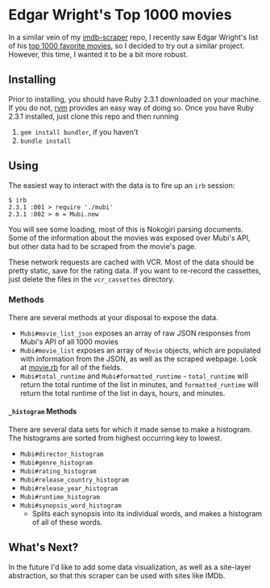 # Edgar Wright's Top 1000 movies

In a similar vein of my [imdb-scraper](https://github.com/mpace965/imdb-scraper)
repo, I recently saw Edgar Wright's list of his
[top 1000 favorite movies](https://mubi.com/lists/edgar-wrights-favorite-movies),
so I decided to try out a similar project. However, this time, I wanted it to be
a bit more robust.

## Installing

Prior to installing, you should have Ruby 2.3.1 downloaded on your machine. If
you do not, [rvm](https://rvm.io/) provides an easy way of doing so. Once you
have Ruby 2.3.1 installed, just clone this repo and then running

1. `gem install bundler`, if you haven't
1. `bundle install`

## Using

The easiest way to interact with the data is to fire up an `irb` session:

```
$ irb
2.3.1 :001 > require './mubi'
2.3.1 :002 > m = Mubi.new
```

You will see some loading, most of this is Nokogiri parsing documents. Some of
the information about the movies was exposed over Mubi's API, but other data
had to be scraped from the movie's page.

These network requests are cached with VCR. Most of the data should be pretty
static, save for the rating data. If you want to re-record the cassettes,
just delete the files in the `vcr_cassettes` directory.

### Methods

There are several methods at your disposal to expose the data.

- `Mubi#movie_list_json` exposes an array of raw JSON responses from Mubi's API
of all 1000 movies
- `Mubi#movie_list` exposes an array of `Movie` objects, which are populated with
information from the JSON, as well as the scraped webpage. Look at
[movie.rb](movie.rb) for all of the fields.
- `Mubi#total_runtime` and `Mubi#formatted_runtime` - `total_runtime` will
return the total runtime of the list in minutes, and `formatted_runtime` will
return the total runtime of the list in days, hours, and minutes.

#### `_histogram` Methods

There are several data sets for which it made sense to make a histogram. The
histograms are sorted from highest occurring key to lowest.

- `Mubi#director_histogram`
- `Mubi#genre_histogram`
- `Mubi#rating_histogram`
- `Mubi#release_country_histogram`
- `Mubi#release_year_histogram`
- `Mubi#runtime_histogram`
- `Mubi#synopsis_word_histogram`
  - Splits each synopsis into its individual words, and makes a histogram of all
  of these words.


## What's Next?

In the future I'd like to add some data visualization, as well as a site-layer
abstraction, so that this scraper can be used with sites like IMDb.
